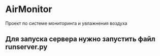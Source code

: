 # AirMonitor
Проект по системе мониторинга и увлажнения воздуха

## Для запуска сервера нужно запустить файл **runserver.py**

